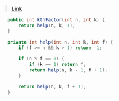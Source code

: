 > [Link](https://leetcode-cn.com/problems/the-kth-factor-of-n/)


```java
    public int kthFactor(int n, int k) {
        return help(n, k, 1);
    }

    private int help(int n, int k, int f) {
        if (f >= n && k > 1) return -1;
        
        if (n % f == 0) {
            if (k == 1) return f;
            return help(n, k - 1, f + 1);
        }

        return help(n, k, f + 1);
    }
```
